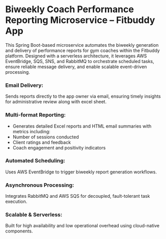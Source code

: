 # Biweekly Coach Performance Reporting Microservice – Fitbuddy App

This Spring Boot-based microservice automates the biweekly generation and delivery of performance reports for gym coaches within the Fitbuddy platform. Designed with a serverless architecture, it leverages AWS EventBridge, SQS, SNS, and RabbitMQ to orchestrate scheduled tasks, ensure reliable message delivery, and enable scalable event-driven processing.

### Email Delivery:
Sends reports directly to the app owner via email, ensuring timely insights for administrative review along with excel sheet.

### Multi-format Reporting: 
- Generates detailed Excel reports and HTML email summaries with metrics including:
- Number of sessions conducted
- Client ratings and feedback
- Coach engagement and positivity indicators

### Automated Scheduling: 
Uses AWS EventBridge to trigger biweekly report generation workflows.

### Asynchronous Processing: 
Integrates RabbitMQ and AWS SQS for decoupled, fault-tolerant task execution.

### Scalable & Serverless:
Built for high availability and low operational overhead using cloud-native components.

